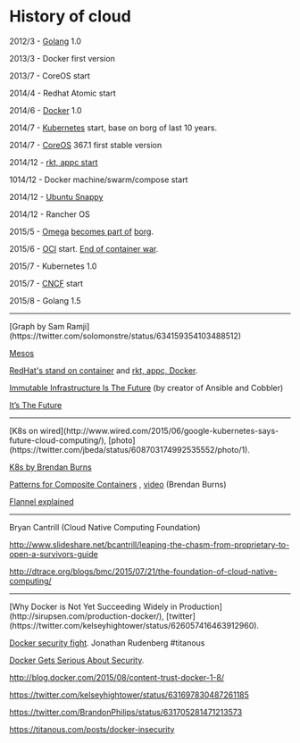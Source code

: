 # History of cloud

2012/3 - [Golang](https://golang.org/) 1.0

2013/3 - Docker first version

2013/7 - CoreOS start

2014/4 - Redhat Atomic start

2014/6 - [Docker](https://www.docker.com/) 1.0

2014/7 - [Kubernetes](http://kubernetes.io/) start, base on borg of last 10 years.

2014/7 - [CoreOS](https://coreos.com/) 367.1 first stable version

2014/12 - [rkt, appc start](https://coreos.com/blog/rocket/)

1014/12 - Docker machine/swarm/compose start

2014/12 - [Ubuntu Snappy](http://www.markshuttleworth.com/archives/1434)

2014/12 - Rancher OS

2015/5 - [Omega](http://eurosys2013.tudos.org/wp-content/uploads/2013/paper/Schwarzkopf.pdf) [becomes part of](http://www.theplatform.net/2015/05/05/google-omega-to-become-part-of-borg-collective/) [borg](https://static.googleusercontent.com/media/research.google.com/zh-TW//pubs/archive/43438.pdf).

2015/6 - [OCI](https://www.opencontainers.org/) start. [End of container war](http://www.theregister.co.uk/2015/05/05/coreos_fest_roundtable/).

2015/7 - Kubernetes 1.0

2015/7 - [CNCF](https://cncf.io/) start

2015/8 - Golang 1.5
<hr>
[Graph by Sam Ramji](https://twitter.com/solomonstre/status/634159354103488512)

[Mesos](http://www.wired.com/2013/03/google-borg-twitter-mesos/)

[RedHat's stand on container](http://www.redhat.com/en/about/blog/taking-stand-against-container-fragmentationwith-standards) and [rkt, appc, Docker](http://rhelblog.redhat.com/2015/05/05/rkt-appc-and-docker-a-take-on-the-linux-container-upstream/).

[Immutable Infrastructure Is The Future](http://michaeldehaan.net/post/118717252307/immutable-infrastructure-is-the-future) (by creator of Ansible and Cobbler)

[It’s The Future](http://blog.circleci.com/its-the-future/)
<hr>
[K8s on wired](http://www.wired.com/2015/06/google-kubernetes-says-future-cloud-computing/), [photo](https://twitter.com/jbeda/status/608703174992535552/photo/1).

[K8s by Brendan Burns](https://www.youtube.com/watch?v=WwBdNXt6wO4)

[Patterns for Composite Containers](http://blog.kubernetes.io/2015/06/the-distributed-system-toolkit-patterns.html) , [video](https://www.youtube.com/watch?v=Ph3t8jIt894) (Brendan Burns)

[Flannel explained](https://www.youtube.com/watch?v=_HYeSaGtEYw)
<hr>
Bryan Cantrill (Cloud Native Computing Foundation)

http://www.slideshare.net/bcantrill/leaping-the-chasm-from-proprietary-to-open-a-survivors-guide

http://dtrace.org/blogs/bmc/2015/07/21/the-foundation-of-cloud-native-computing/
<hr>
[Why Docker is Not Yet Succeeding Widely in Production](http://sirupsen.com/production-docker/), [twitter](https://twitter.com/kelseyhightower/status/626057416463912960).

[Docker security fight](https://github.com/docker/docker/issues/9719). Jonathan Rudenberg #titanous

[Docker Gets Serious About Security](http://www.eweek.com/security/docker-gets-serious-about-security.html?utm_medium=email&utm_campaign=EWK_NL_LPU_20150513_STR4L1&dni=245713323&rni=24844166).

http://blog.docker.com/2015/08/content-trust-docker-1-8/

https://twitter.com/kelseyhightower/status/631697830487261185

https://twitter.com/BrandonPhilips/status/631705281471213573

https://titanous.com/posts/docker-insecurity
